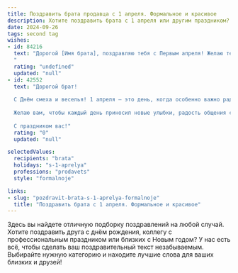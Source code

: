 ```yaml
---
title: Поздравить брата продавца с 1 апреля. Формальное и красивое
description: Хотите поздравить брата с 1 апреля или другим праздником? Наш ИИ создаст незабываемое поздравление, а вы обязательно выделитесь среди других.  
date: 2024-09-26
tags: second tag
wishes:
- id: 84216
  text: "Дорогой [Имя брата], поздравляю тебя с Первым апреля! Желаю тебе в этот день и во всех последующих успехов в твоей непростой, но важной профессии продавца,  высоких продаж, довольных клиентов и  искреннего уважения коллег. Пусть твой  трудовой путь будет полон позитива и  радости, а все начинания – успешными. С праздником!
  "
  rating: "undefined"
  updated: "null"
- id: 42552
  text: "Дорогой брат!
  
  С Днём смеха и веселья! 1 апреля – это день, когда особенно важно радоваться и делиться хорошим настроением. В вашей профессии продавца, где улыбка и позитив имеют огромное значение, этот день приобретает особый смысл.
  
  Желаю вам, чтобы каждый день приносил новые улыбки, радость общения с покупателями и успехов в рабочей деятельности. Пусть шутки сопровождают вас лишь положительными эмоциями, а настроение будет всегда на высоте!
  
  С праздником вас!"
  rating: "0"
  updated: "null"

selectedValues:
  recipients: "brata"
  holidays: "s-1-aprelya"
  professions: "prodavets"
  style: "formalnoje"

links:
- slug: "pozdravit-brata-s-1-aprelya-formalnoje"
  title: "Поздравить брата с 1 апреля. Формальное и красивое"
---
```


Здесь вы найдете отличную подборку поздравлений на любой случай. 
Хотите поздравить друга с днём рождения, коллегу с профессиональным праздником или близких с Новым годом? У нас есть всё, чтобы сделать ваш поздравительный текст незабываемым. Выбирайте нужную категорию и находите лучшие слова для ваших близких и друзей!

